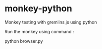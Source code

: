 # monkey-python
Monkey testing with gremlins.js using python

Run the monkey using command :

python browser.py 
